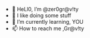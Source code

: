 - 👋 HeLl0, I’m @zer0gr@v!ty
- 👀 I like doing some stuff
- 🌱 I’m currently learning, YOU
- 📫 How to reach me ,Gr@v!ty

<!---
zer0gra/zer0gra is a ✨ special ✨ repository because its `README.md` (this file) appears on your GitHub profile.
You can click the Preview link to take a look at your changes.
--->
